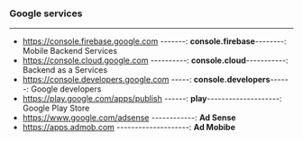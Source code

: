 ### Google services

-----------------------

- https://console.firebase.google.com -------: **console.firebase**--------: Mobile Backend Services
- https://console.cloud.google.com ----------: **console.cloud**-----------: Backend as a Services
- https://console.developers.google.com -----: **console.developers**------: Google developers
- https://play.google.com/apps/publish ------: **play**--------------------: Google Play Store
- https://www.google.com/adsense ------------: **Ad Sense**
- https://apps.admob.com --------------------: **Ad Mobibe**
